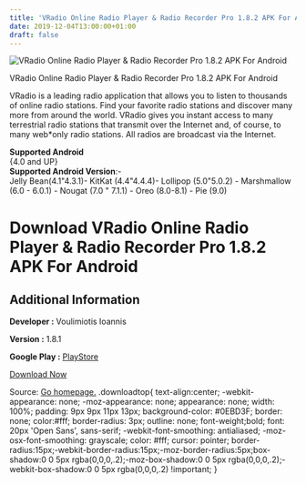 ```yaml
---
title: 'VRadio Online Radio Player & Radio Recorder Pro 1.8.2 APK For Android'
date: 2019-12-04T13:00:00+01:00
draft: false
---
```


![VRadio Online Radio Player & Radio Recorder Pro 1.8.2 APK For Android](https://i2.wp.com/apkhome.net/wp-content/uploads/2019/12/VRadio-Online-Radio-Player-Radio-Recorder-Pro-1.8.2.png "VRadio Online Radio Player & Radio Recorder Pro 1.8.2 APK For Android")

  

VRadio Online Radio Player & Radio Recorder Pro 1.8.2 APK For Android

VRadio is a leading radio application that allows you to listen to thousands of online radio stations. Find your favorite radio stations and discover many more from around the world. VRadio gives you instant access to many terrestrial radio stations that transmit over the Internet and, of course, to many web\*only radio stations. All radios are broadcast via the Internet.

**Supported Android**  
{4.0 and UP}  
**Supported Android Version**:-  
Jelly Bean(4.1"4.3.1)- KitKat (4.4"4.4.4)- Lollipop (5.0"5.0.2) - Marshmallow (6.0 - 6.0.1) - Nougat (7.0 " 7.1.1) - Oreo (8.0-8.1) - Pie (9.0)

Download VRadio Online Radio Player & Radio Recorder Pro 1.8.2 APK For Android
==============================================================================

Additional Information
----------------------

**Developer :** Voulimiotis Ioannis

**Version :** 1.8.1

**Google Play :** [PlayStore](https://play.google.com/store/apps/details?id=com.ilv.vradio&hl=en)

  

[Download Now](https://store4app.co/post/vradio-online-radio-player-amp-radio-recorder-pro-1-8-2-apk-for-android_1575459821)

  
Source: [Go homepage.](https://store4app.co/post/vradio-online-radio-player-amp-radio-recorder-pro-1-8-2-apk-for-android_1575459821) .downloadtop{ text-align:center; -webkit-appearance: none; -moz-appearance: none; appearance: none; width: 100%; padding: 9px 9px 11px 13px; background-color: #0EBD3F; border: none; color:#fff; border-radius: 3px; outline: none; font-weight;bold; font: 20px 'Open Sans', sans-serif; -webkit-font-smoothing: antialiased; -moz-osx-font-smoothing: grayscale; color: #fff; cursor: pointer; border-radius:15px;-webkit-border-radius:15px;-moz-border-radius:5px;box-shadow:0 0 5px rgba(0,0,0,.2);-moz-box-shadow:0 0 5px rgba(0,0,0,.2);-webkit-box-shadow:0 0 5px rgba(0,0,0,.2) !important; }